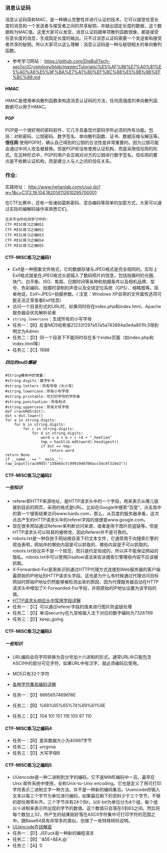 ### 消息认证码
消息认证码简称MAC，是一种确认完整性并进行认证的技术。它可以接受任意长度的消息和一个发送者与接受者之间的共享秘钥，并输出固定长度的数据，这个数据称为MAC值。这里大家可以发现，消息认证码跟单项散列函数很像，都是接受任意长度的消息，生成固定长度的输出。只不过消息认证码需要一个发送者和接受者共享的秘钥。所以大家可以这么理解：消息认证码是一种与秘钥相关的单向散列函数。

+ 参考学习网站：
https://github.com/DigBullTech-sec0cr/Cryptology/blob/master/Tutorials/%E5%AF%86%E7%A0%81%E5%AD%A6%E5%9F%BA%E7%A1%80%EF%BC%88%E5%9B%9B%EF%BC%89.md

#### HMAC
HMAC是使用单向散列函数来构造消息认证码的方法，任何高强度的单向散列函数都可以用于HMAC。 

#### PGP
PGP是一个很好用的密码软件，它几乎具备现代密码学所必须的所有功能。包括：对称密码、公钥密码、数字签名、单向散列函数、证书、数据压缩与解压等。
**信任网**
使用PGP时，确认自己得到的公钥的合法性是非常重要的。因为公钥可能会通过中间人攻击被替换。但是PGP却没有使用认证机构，而是采用信任网的形式。在这种形式中，PGP的用户会互相对对方的公钥进行数字签名。信任网的要点是不依赖认证机构，而是建立人与人之间的信任关系。

### 作业:
实践地址：
http://www.hetianlab.com/cour.do?w=1&c=C172.19.104.182014112610295700001

在CTF比赛中，还有一些诸如莫斯密码、混合编码等简单的加密方式，大家可以通过实际的编解码操作来熟悉它们。

	合天平台的在线学习中的:  
    CTF-MISC练习之编码1
    CTF-MISC练习之编码2
    CTF-MISC练习之编码3
    CTF-MISC练习之编码4
    CTF-MISC练习之编码5  


#### CTF-MISC练习之编码1
+  Exif是一种图象文件格式，它的数据存储与JPEG格式是完全相同的。实际上Exif格式就是在JPEG格式头部插入了数码照片的信息，包括拍摄时的光圈、快门、白平衡、ISO、焦距、日期时间等各种和拍摄条件以及相机品牌、型号、色彩编码、拍摄时录制的声音以及全球定位系统（GPS）、缩略图等。简单地说，Exif=JPEG+拍摄参数。( 注意：Windows XP自带的文件属性选项可能无法正常查看Exif信息)
+  访问一个目录形式的URL时，如果同时存在index.php和index.html，Apache服务器会优先解析前者
+  `string.lowercase`：生成所有的小写字母
+ 任务一：【B】反查MD5哈希值21232f297a57a5a743894a0e4a801fc3得到明文为Admin
+ 任务二：【D】同一个目录下不能同时存在多个index页面（如index.php和index.html等）
+ 任务三：【C】1688
##### 四位的md5爆破
		
	#String模块中的常量：
	#string.digits：数字0~9
	#string.letters：所有字母（大小写）
	#string.lowercase：所有小写字母
	#string.printable：可打印字符的字符串
	#string.punctuation：所有标点
	#string.uppercase：所有大写字母
	def crackMd5(dst):
    dst = dst.lower()
    for a in string.digits:
        for b in string.digits:
            for c in string.digits:
                for d in string.digits:
                    word = a + b + c +d + "_heetian"
                    tmp = hashlib.md5(word).hexdigest()
                    if dst == tmp:
                        return word
    return None
	if __name__ == "__main__":
    raw_input(crackMd5("158e64cfc9991940700acc5dc0f310e3"))


#### CTF-MISC练习之编码2
##### 一些知识
+  referer即HTTP来源地址，是HTTP请求头中的一个字段，用来表示从哪儿链接到目前的网页，采用的格式是URL。比如在Google中搜索“百度”，点击其中的第一个搜索结果访问www.baidu.com，那么，从百度的服务器来看，这次点击产生的HTTP请求头中的referer字段的值便是www.google.com。
+  现在很多网站通过Referer来判断访问来源，或者是用于图片防盗链等。但是HTTP请求头可以轻易的被修改，因此Referer并不是可靠的。
+   robots.txt是一种存放于网站根目录下的文本文件，它通常用于向搜索引擎的爬虫表明，网站中的哪些内容是可以抓取的、哪些内容是不可以抓取的。robots.txt协议并不是一个规范，而只是约定俗成的，所以并不能保证网站的隐私。robots.txt中可以使用Disallow语法来告诉搜索引擎哪些内容不应该被抓取。
+   X-Forwarded-For是用来识别通过HTTP代理方式连接到Web服务器的客户端最原始的IP地址的HTTP请求头字段。这也是为什么有时候通过代理访问目标网站时原始IP地址仍然能够被检测出来的原因，因为代理服务器自动在HTTP请求头中增加了X-Forwarded-For字段，并把原始的IP地址设置为该字段的值。
+  [HTTP请求头响应头中常用字段详解](https://www.jianshu.com/p/6e86903d74f7)
+ 任务一：【C】可以通过referer字段的值来进行图片防盗链处理
+ 任务二：【D】单词security在九宫格输入法下对应的数字编码为7328789
+ 任务三：【D】keep_going
#### CTF-MISC练习之编码3
##### 一些知识
+ URL编码会将字符转换为百分号加十六进制的形式。通常URL中只能包含ASCII中的部分可见字符，如果URL中有汉字，就必须编码后使用。
+ MD5只有32个字符
+ [各种字符集和编码详解](https://www.cnblogs.com/happyday56/p/4135845.html)

+ 任务一：【D】6865657469616E
+ 任务二：【B】%68%65%65%74%69%61%6E
+ 任务三：【C】104 101 101 116 105 97 110
#### CTF-MISC练习之编码4

+ 任务一：【B】差异数据大小为40997字节
+ 任务二：【C】urrgvna
+ 任务三：【D】大写字母B
#### CTF-MISC练习之编码5
+ UUencode是一种二进制到文字的编码，它不是MIME编码中一员。最早在Unix 邮件系统中使用，全称Unix-to-Unix encoding。它也是定义了用可打印字符表示二进制文字一种方法，并不是一种新的编码集合。Uuencode将输入文本以每三个字节为单位进行编码，如果最后剩下的资料少于三个字节，不够的部份用零补齐。三个字节共有24个Bit，以6-bit为单位分为4个组，每个组以十进制来表示所出现的字节的数值。这个数值只会落在0到63之间。然后将每个数加上32，所产生的结果刚好落在ASCII字符集中可打印字符的范围之中。跟Base64具有非常多的类似，也做了一些特殊转码说明。
+ [UUencode在线解密](http://www.mxcz.net/tools/uuencode.aspx)
+ 任务一：【D】JSFuck是一种新的编程语言
+ 任务二：【B】':&5E=&EA;@``
+ 任务三：【A】0